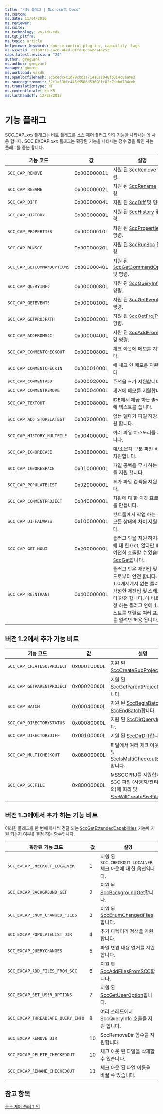 ```yaml
---
title: "기능 플래그 | Microsoft Docs"
ms.custom: 
ms.date: 11/04/2016
ms.reviewer: 
ms.suite: 
ms.technology: vs-ide-sdk
ms.tgt_pltfrm: 
ms.topic: article
helpviewer_keywords: source control plug-ins, capability flags
ms.assetid: a3f6071c-eac8-4bcd-8ffd-8d0a2d24a252
caps.latest.revision: "24"
author: gregvanl
ms.author: gregvanl
manager: ghogen
ms.workload: vssdk
ms.openlocfilehash: ec5cedcec1d79cbc3a71410a1048f5014c8aa9e3
ms.sourcegitcommit: 32f1a690fc445f9586d53698fc82c7debd784eeb
ms.translationtype: MT
ms.contentlocale: ko-KR
ms.lasthandoff: 12/22/2017
---
```

# <a name="capability-flags"></a>기능 플래그
SCC_CAP_*xxx* 플래그는 비트 플래그를 소스 제어 플러그 인의 기능을 나타내는 데 사용 합니다. SCC_EXCAP_*xxx* 플래그는 확장된 기능을 나타내는 정수 값을 확인 하는 플래그를 증분 합니다.  
  
|기능 코드|값|설명|  
|---------------------|-----------|-----------------|  
|`SCC_CAP_REMOVE`|0x00000001L|지원 된 [SccRemove](../extensibility/sccremove-function.md) 및 명령.|  
|`SCC_CAP_RENAME`|0x00000002L|지원 된 [SccRename](../extensibility/sccrename-function.md) 및 명령.|  
|`SCC_CAP_DIFF`|0x00000004L|지원 된 [SccDiff](../extensibility/sccdiff-function.md) 및 명령.|  
|`SCC_CAP_HISTORY`|0x00000008L|지원 된 [SccHistory](../extensibility/scchistory-function.md) 및 명령.|  
|`SCC_CAP_PROPERTIES`|0x00000010L|지원 된 [SccProperties](../extensibility/sccproperties-function.md) 및 명령.|  
|`SCC_CAP_RUNSCC`|0x00000020L|지원 된 [SccRunScc](../extensibility/sccrunscc-function.md) 및 명령.|  
|`SCC_CAP_GETCOMMANDOPTIONS`|0x00000040L|지원 된 [SccGetCommandOptions](../extensibility/sccgetcommandoptions-function.md) 및 명령.|  
|`SCC_CAP_QUERYINFO`|0x00000080L|지원 된 [SccQueryInfo](../extensibility/sccqueryinfo-function.md) 및 명령.|  
|`SCC_CAP_GETEVENTS`|0x00000100L|지원 된 [SccGetEvents](../extensibility/sccgetevents-function.md) 및 명령.|  
|`SCC_CAP_GETPROJPATH`|0x00000200L|지원 된 [SccGetProjPath](../extensibility/sccgetprojpath-function.md) 및 명령.|  
|`SCC_CAP_ADDFROMSCC`|0x00000400L|지원 된 [SccAddFromScc](../extensibility/sccaddfromscc-function.md) 및 명령.|  
|`SCC_CAP_COMMENTCHECKOUT`|0x00000800L|체크 아웃에 메모를 지원합니다.|  
|`SCC_CAP_COMMENTCHECKIN`|0x00001000L|에 체크 인 메모를 지원합니다.|  
|`SCC_CAP_COMMENTADD`|0x00002000L|주석을 추가 지원합니다.|  
|`SCC_CAP_COMMENTREMOVE`|0x00004000L|제거에 메모를 지원합니다.|  
|`SCC_CAP_TEXTOUT`|0x00008000L|IDE에서 제공 하는 출력 함수에 텍스트를 씁니다.|  
|`SCC_CAP_ADD_STORELATEST`|0x00200000L|없는 델타가 파일 저장을 지원 합니다.|  
|`SCC_CAP_HISTORY_MULTFILE`|0x00400000L|여러 파일 히스토리를 지원합니다.|  
|`SCC_CAP_IGNORECASE`|0x00800000L|대/소문자 구분 파일 비교를 지원합니다.|  
|`SCC_CAP_IGNORESPACE`|0x01000000L|파일 공백을 무시 하는 비교를 지원 합니다.|  
|`SCC_CAP_POPULATELIST`|0x02000000L|추가 파일 검색을 지원 합니다.|  
|`SCC_CAP_COMMENTPROJECT`|0x04000000L|지원에 대 한 의견 프로젝트를 만듭니다.|  
|`SCC_CAP_DIFFALWAYS`|0x10000000L|컨트롤에서 작업 하는 경우 모든 상태의 차이 지원 합니다.|  
|`SCC_CAP_GET_NOUI`|0x20000000L|플러그 인을 지원 하지는 UI에 대 한 Get, 않지만 IDE를 여전히 호출할 수 있습니다 [SccGet](../extensibility/sccget-function.md)합니다.|  
|`SCC_CAP_REENTRANT`|0x40000000L|플러그 인은 재진입 및 스레드로부터 안전 합니다. 버전 1.0에서에서 없는 플러그 인 가정한 재진입 및 스레드로부터 안전 합니다. 이 비트를 설정 하는 플러그 인에 1.1, 호스트를 병렬로 여러 프로젝트를 열려면 허용 됩니다.|  
  
## <a name="capability-bits-added-in-version-12"></a>버전 1.2에서 추가 기능 비트  
  
|기능 코드|값|설명|  
|---------------------|-----------|-----------------|  
|`SCC_CAP_CREATESUBPROJECT`|0x00010000L|지원 된 [SccCreateSubProject](../extensibility/scccreatesubproject-function.md)합니다.|  
|`SCC_CAP_GETPARENTPROJECT`|0x00020000L|지원 된 [SccGetParentProjectPath](../extensibility/sccgetparentprojectpath-function.md)합니다.|  
|`SCC_CAP_BATCH`|0x00040000L|지원 된 [SccBeginBatch](../extensibility/sccbeginbatch-function.md) 및 [SccEndBatch](../extensibility/sccendbatch-function.md)합니다.|  
|`SCC_CAP_DIRECTORYSTATUS`|0x00080000L|지원 된 [SccDirQueryInfo](../extensibility/sccdirqueryinfo-function.md)합니다.|  
|`SCC_CAP_DIRECTORYDIFF`|0x00100000L|지원 된 [SccDirDiff](../extensibility/sccdirdiff-function.md)합니다.|  
|`SCC_CAP_MULTICHECKOUT`|0x08000000L|파일에서 여러 체크 아웃을 지원 및 [SccIsMultiCheckoutEnabled](../extensibility/sccismulticheckoutenabled-function.md)합니다.|  
|`SCC_CAP_SCCFILE`|0x80000000L|MSSCCPRJ를 지원합니다. SCC 파일 (사용자/관리자 재정의)에 따라 및 [SccWillCreateSccFile](../extensibility/sccwillcreatesccfile-function.md)합니다.|  
  
## <a name="capability-bits-added-in-version-13"></a>버전 1.3에에서 추가 하는 기능 비트  
 이러한 플래그를 한 번에 하나씩 전달 되는 [SccGetExtendedCapabilities](../extensibility/sccgetextendedcapabilities-function.md) 기능이 지원 되는지 여부를 결정 하는 함수입니다.  
  
|확장된 기능 코드|값|설명|  
|------------------------------|-----------|-----------------|  
|`SCC_EXCAP_CHECKOUT_LOCALVER`|1|지원 된 `SCC_CHECKOUT_LOCALVER` 체크 아웃에 대 한 옵션입니다.|  
|`SCC_EXCAP_BACKGROUND_GET`|2|지원 된 [SccBackgroundGet](../extensibility/sccbackgroundget-function.md)합니다.|  
|`SCC_EXCAP_ENUM_CHANGED_FILES`|3|지원 된 [SccEnumChangedFiles](../extensibility/sccenumchangedfiles-function.md)합니다.|  
|`SCC_EXCAP_POPULATELIST_DIR`|4|추가 디렉터리 검색을 지원 합니다.|  
|`SCC_EXCAP_QUERYCHANGES`|5|파일 변경 내용 열거를 지원 합니다.|  
|`SCC_EXCAP_ADD_FILES_FROM_SCC`|6|지원 된 [SccAddFilesFromSCC](../extensibility/sccaddfilesfromscc-function.md)합니다.|  
|`SCC_EXCAP_GET_USER_OPTIONS`|7|지원 된 [SccGetUserOption](../extensibility/sccgetuseroption-function.md)합니다.|  
|`SCC_EXCAP_THREADSAFE_QUERY_INFO`|8|여러 스레드에서 SccQueryInfo 호출을 지원 합니다.|  
|`SCC_EXCAP_REMOVE_DIR`|10|SccRemoveDir 함수를 지원합니다.|  
|`SCC_EXCAP_DELETE_CHECKEDOUT`|10|체크 아웃 된 파일을 삭제할 수 있습니다.|  
|`SCC_EXCAP_RENAME_CHECKEDOUT`|11|체크 아웃 된 파일 이름을 바꿀 수 있습니다.|  
  
## <a name="see-also"></a>참고 항목  
 [소스 제어 플러그 인](../extensibility/source-control-plug-ins.md)